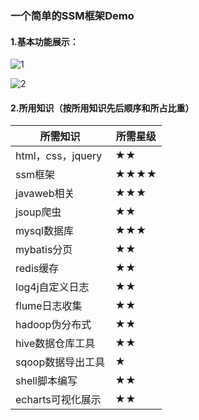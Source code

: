 ### 一个简单的SSM框架Demo

#### 1.基本功能展示：

![1](1.jpg)

![2](2.jpg)

#### 2.所用知识（按所用知识先后顺序和所占比重）
| 所需知识 | 所需星级 |
|---|---|
| html，css，jquery | ★★ |
| ssm框架 | ★★★★  |
| javaweb相关 | ★★★ |
| jsoup爬虫 | ★★ |
| mysql数据库| ★★★ |
| mybatis分页| ★★ |
| redis缓存| ★★ |
| log4j自定义日志| ★★ |
| flume日志收集| ★★ |
| hadoop伪分布式| ★★ |
| hive数据仓库工具| ★★ |
| sqoop数据导出工具 | ★ |
| shell脚本编写 | ★★ |
|echarts可视化展示| ★★ |